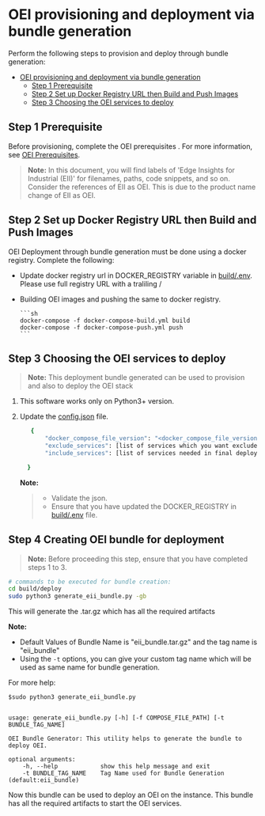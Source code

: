# OEI provisioning and deployment via bundle generation

Perform the following steps to provision and deploy through bundle generation:

- [OEI provisioning and deployment via bundle generation](#oei-provisioning-and-deployment-via-bundle-generation)
  - [Step 1 Prerequisite](#step-1-prerequisite)
  - [Step 2 Set up Docker Registry URL then Build and Push Images](#step-2-set-up-docker-registry-url-then-build-and-push-images)
  - [Step 3 Choosing the OEI services to deploy](#step-3-choosing-the-oei-services-to-deploy)

## Step 1 Prerequisite

Before provisioning, complete the OEI prerequisites . For more information, see [OEI Prerequisites](../../README.md#oii-prerequisites).

>**Note:** In this document, you will find labels of 'Edge Insights for Industrial (EII)' for filenames, paths, code snippets, and so on. Consider the references of EII as OEI. This is due to the product name change of EII as OEI.

## Step 2 Set up Docker Registry URL then Build and Push Images

OEI Deployment through bundle generation must be done using a docker registry. Complete the following:

- Update docker registry url in DOCKER_REGISTRY variable in  [build/.env](../.env). Please use full registry URL with a traliling /
- Building OEI images and pushing the same to docker registry.

      ```sh
      docker-compose -f docker-compose-build.yml build
      docker-compose -f docker-compose-push.yml push
      ```

## Step 3 Choosing the OEI services to deploy

>**Note:** This deployment bundle generated can be used to provision and also to deploy the OEI stack

1. This software works only on Python3+ version.
2. Update the [config.json](./config.json) file.

    ```sh
       {
           "docker_compose_file_version": "<docker_compose_file_version which is compose file version supported by deploying docker engine>",
           "exclude_services": [list of services which you want exclude for your deployement]
           "include_services": [list of services needed in final deployment docker-compose.yml]

      }
   ```

   **Note:**
    >
    > - Validate the json.
    > - Ensure that you have updated the DOCKER_REGISTRY in [build/.env](../.env) file.

## Step 4 Creating OEI bundle for deployment

> **Note:** Before proceeding this step, ensure that you have completed steps 1 to 3.

  ```sh
  # commands to be executed for bundle creation:
  cd build/deploy
  sudo python3 generate_eii_bundle.py -gb
  ```

  This will generate the .tar.gz which has all the required artifacts

**Note:**

- Default Values of Bundle Name is "eii_bundle.tar.gz" and the tag name is "eii_bundle"
- Using the `-t` options, you can give your custom tag name which will be used as same name for bundle generation.

For more help:

    $sudo python3 generate_eii_bundle.py


    usage: generate_eii_bundle.py [-h] [-f COMPOSE_FILE_PATH] [-t BUNDLE_TAG_NAME]

    OEI Bundle Generator: This utility helps to generate the bundle to deploy OEI.

    optional arguments:
        -h, --help            show this help message and exit
        -t BUNDLE_TAG_NAME    Tag Name used for Bundle Generation (default:eii_bundle)

Now this bundle can be used to deploy an OEI on the instance. This bundle has all the required artifacts to start the OEI services.
